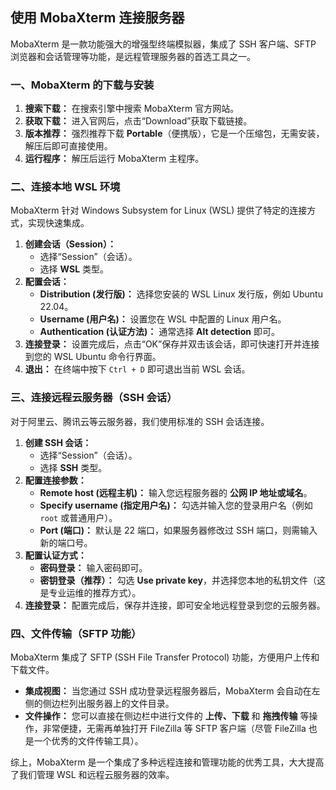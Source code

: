 ## 使用 MobaXterm 连接服务器

MobaXterm 是一款功能强大的增强型终端模拟器，集成了 SSH 客户端、SFTP 浏览器和会话管理等功能，是远程管理服务器的首选工具之一。

### 一、MobaXterm 的下载与安装

1.  **搜索下载：** 在搜索引擎中搜索 MobaXterm 官方网站。
2.  **获取下载：** 进入官网后，点击“Download”获取下载链接。
3.  **版本推荐：** 强烈推荐下载 **Portable**（便携版），它是一个压缩包，无需安装，解压后即可直接使用。
4.  **运行程序：** 解压后运行 MobaXterm 主程序。

### 二、连接本地 WSL 环境

MobaXterm 针对 Windows Subsystem for Linux (WSL) 提供了特定的连接方式，实现快速集成。

1.  **创建会话（Session）：**
    * 选择“Session”（会话）。
    * 选择 **WSL** 类型。
2.  **配置会话：**
    * **Distribution (发行版)：** 选择您安装的 WSL Linux 发行版，例如 Ubuntu 22.04。
    * **Username (用户名)：** 设置您在 WSL 中配置的 Linux 用户名。
    * **Authentication (认证方法)：** 通常选择 **Alt detection** 即可。
3.  **连接登录：** 设置完成后，点击“OK”保存并双击该会话，即可快速打开并连接到您的 WSL Ubuntu 命令行界面。
4.  **退出：** 在终端中按下 `Ctrl + D` 即可退出当前 WSL 会话。

### 三、连接远程云服务器（SSH 会话）

对于阿里云、腾讯云等云服务器，我们使用标准的 SSH 会话连接。

1.  **创建 SSH 会话：**
    * 选择“Session”（会话）。
    * 选择 **SSH** 类型。
2.  **配置连接参数：**
    * **Remote host (远程主机)：** 输入您远程服务器的 **公网 IP 地址或域名**。
    * **Specify username (指定用户名)：** 勾选并输入您的登录用户名（例如 `root` 或普通用户）。
    * **Port (端口)：** 默认是 22 端口，如果服务器修改过 SSH 端口，则需输入新的端口号。
3.  **配置认证方式：**
    * **密码登录：** 输入密码即可。
    * **密钥登录（推荐）：** 勾选 **Use private key**，并选择您本地的私钥文件（这是专业运维的推荐方式）。
4.  **连接登录：** 配置完成后，保存并连接，即可安全地远程登录到您的云服务器。

### 四、文件传输（SFTP 功能）

MobaXterm 集成了 SFTP (SSH File Transfer Protocol) 功能，方便用户上传和下载文件。

* **集成视图：** 当您通过 SSH 成功登录远程服务器后，MobaXterm 会自动在左侧的侧边栏列出服务器上的文件目录。
* **文件操作：** 您可以直接在侧边栏中进行文件的 **上传、下载** 和 **拖拽传输** 等操作，非常便捷，无需再单独打开 FileZilla 等 SFTP 客户端（尽管 FileZilla 也是一个优秀的文件传输工具）。

综上，MobaXterm 是一个集成了多种远程连接和管理功能的优秀工具，大大提高了我们管理 WSL 和远程云服务器的效率。